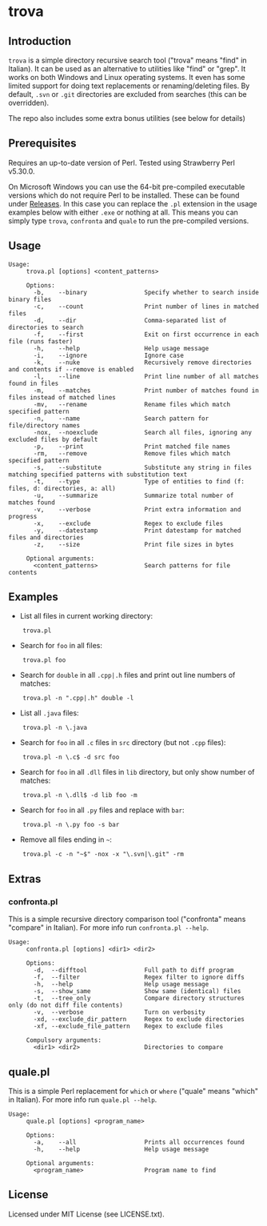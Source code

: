 # trova

## Introduction

`trova` is a simple directory recursive search tool ("trova" means "find" in
Italian). It can be used as an alternative to utilities like "find" or "grep".
It works on both Windows and Linux operating systems. It even has some limited
support for doing text replacements or renaming/deleting files. By default,
`.svn` or `.git` directories are excluded from searches (this can be
overridden).

The repo also includes some extra bonus utilities (see below for details)

## Prerequisites

Requires an up-to-date version of Perl. Tested using Strawberry Perl v5.30.0.

On Microsoft Windows you can use the 64-bit pre-compiled executable versions which
do not require Perl to be installed. These can be found under [Releases](https://github.com/guardino/trova/releases).
In this case you can replace the `.pl` extension in the usage examples below with either `.exe` or nothing at all.
This means you can simply type `trova`, `confronta` and `quale` to run the pre-compiled versions.

## Usage
```
Usage:
     trova.pl [options] <content_patterns>

     Options:
       -b,    --binary                Specify whether to search inside binary files
       -c,    --count                 Print number of lines in matched files
       -d,    --dir                   Comma-separated list of directories to search
       -f,    --first                 Exit on first occurrence in each file (runs faster)
       -h,    --help                  Help usage message
       -i,    --ignore                Ignore case
       -k,    --nuke                  Recursively remove directories and contents if --remove is enabled
       -l,    --line                  Print line number of all matches found in files
       -m,    --matches               Print number of matches found in files instead of matched lines
       -mv,   --rename                Rename files which match specified pattern
       -n,    --name                  Search pattern for file/directory names
       -nox,  --noexclude             Search all files, ignoring any excluded files by default
       -p,    --print                 Print matched file names
       -rm,   --remove                Remove files which match specified pattern
       -s,    --substitute            Substitute any string in files matching specified patterns with substitution text
       -t,    --type                  Type of entities to find (f: files, d: directories, a: all)
       -u,    --summarize             Summarize total number of matches found
       -v,    --verbose               Print extra information and progress
       -x,    --exclude               Regex to exclude files
       -y,    --datestamp             Print datestamp for matched files and directories
       -z,    --size                  Print file sizes in bytes

     Optional arguments:
       <content_patterns>             Search patterns for file contents
```

## Examples

- List all files in current working directory:
```
    trova.pl
```
- Search for `foo` in all files:
```
    trova.pl foo
```
- Search for `double` in all `.cpp|.h` files and print out line numbers of matches:
```
    trova.pl -n ".cpp|.h" double -l
```
- List all `.java` files:
```
    trova.pl -n \.java
```
- Search for `foo` in all `.c` files in `src` directory (but not `.cpp` files):
```
    trova.pl -n \.c$ -d src foo
```
- Search for `foo` in all `.dll` files in `lib` directory, but only show number of matches:
```
    trova.pl -n \.dll$ -d lib foo -m
```
- Search for `foo` in all `.py` files and replace with `bar`:
```
    trova.pl -n \.py foo -s bar
```
- Remove all files ending in `~`:
```
    trova.pl -c -n "~$" -nox -x "\.svn|\.git" -rm
```

## Extras

### confronta.pl

This is a simple recursive directory comparison tool ("confronta" means "compare" in Italian). For more info run `confronta.pl --help`.
```
Usage:
     confronta.pl [options] <dir1> <dir2>

     Options:
       -d,  --difftool                Full path to diff program 
       -f,  --filter                  Regex filter to ignore diffs
       -h,  --help                    Help usage message
       -s,  --show_same               Show same (identical) files
       -t,  --tree_only               Compare directory structures only (do not diff file contents) 
       -v,  --verbose                 Turn on verbosity
       -xd, --exclude_dir_pattern     Regex to exclude directories
       -xf, --exclude_file_pattern    Regex to exclude files

     Compulsory arguments:
       <dir1> <dir2>                  Directories to compare
```

## quale.pl

This is a simple Perl replacement for `which` or `where` ("quale" means "which" in Italian). For more info run `quale.pl --help`.
```
Usage:
     quale.pl [options] <program_name>

     Options:
       -a,    --all                   Prints all occurrences found
       -h,    --help                  Help usage message

     Optional arguments:
       <program_name>                 Program name to find
```

## License

Licensed under MIT License (see LICENSE.txt).
